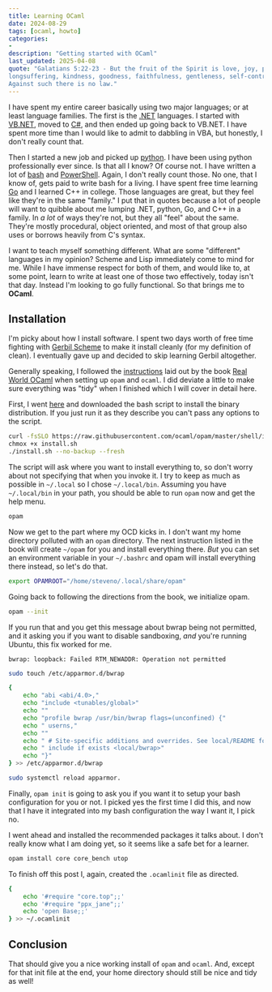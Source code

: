 ```yaml
---
title: Learning OCaml
date: 2024-08-29
tags: [ocaml, howto]
categories:
-
description: "Getting started with OCaml"
last_updated: 2025-04-08
quote: "Galatians 5:22-23 - But the fruit of the Spirit is love, joy, peace,
longsuffering, kindness, goodness, faithfulness, gentleness, self-control.
Against such there is no law."
---
```


I have spent my entire career basically using two major languages; or at 
least language families. The first is the
[.NET](https://dotnet.microsoft.com/en-us/) languages. I started with
[VB.NET](https://learn.microsoft.com/en-us/dotnet/visual-basic/?WT.mc_id=dotnet-35129-website),
moved to
[C#](https://learn.microsoft.com/en-us/dotnet/csharp/?WT.mc_id=dotnet-35129-website),
and then ended up going back to VB.NET. I have spent more time than I would
like to admit to dabbling in VBA, but honestly, I don't really count that.
<!--more-->
Then I started a new job and picked up [python](https://www.python.org/). I
have been using python professionally ever since. Is that all I know? Of
course not. I have written a lot of [bash](https://www.gnu.org/software/bash/)
and [PowerShell](https://learn.microsoft.com/en-us/powershell/?view=powershell-7.4).
Again, I don't really count those. No one, that I know of, gets paid to write
bash for a living. I have spent free time learning [Go](https://go.dev/) and I
learned C++ in college. Those languages are great, but they feel like they're
in the same "family." I put that in quotes because a lot of people will want to
quibble about me lumping .NET, python, Go, and C++ in a family. In _a lot_ of
ways they're not, but they all "feel" about the same. They're mostly procedural,
object oriented, and most of that group also uses or borrows heavily from C's
syntax.

I want to teach myself something different. What are some "different" languages
in my opinion? Scheme and Lisp immediately come to mind for me. While I have
immense respect for both of them, and would like to, at some point, learn to
write at least one of those two effectively, today isn't that day. Instead I'm
looking to go fully functional. So that brings me to **OCaml**.

## Installation

I'm picky about how I install software. I spent two days worth of free time
fighting with [Gerbil Scheme](https://cons.io/) to make it install cleanly
(for my definition of clean). I eventually gave up and decided to skip learning
Gerbil altogether.

Generally speaking, I followed the
[instructions](https://dev.realworldocaml.org/install.html) laid out by the
book [Real World OCaml](https://dev.realworldocaml.org/) when setting up `opam`
and `ocaml`. I did deviate a little to make sure everything was "tidy" when I
finished which I will cover in detail here.

First, I went [here](https://opam.ocaml.org/doc/Install.html#Binary-distribution)
and downloaded the bash script to install the binary distribution. If you just
run it as they describe you can't pass any options to the script.

```bash
curl -fsSLO https://raw.githubusercontent.com/ocaml/opam/master/shell/install.sh
chmox +x install.sh
./install.sh --no-backup --fresh
```

The script will ask where you want to install everything to, so don't worry
about not specifying that when you invoke it. I try to keep as much as possible
in `~/.local` so I chose `~/.local/bin`. Assuming you have `~/.local/bin` in
your path, you should be able to run `opam` now and get the help menu.

```bash
opam
```

Now we get to the part where my OCD kicks in. I don't want my home directory
polluted with an `opam` directory. The next instruction listed in the book
will create `~/opam` for you and install everything there. _But_ you can
set an environment variable in your `~/.bashrc` and opam will install
everything there instead, so let's do that.

```bash
export OPAMROOT="/home/steveno/.local/share/opam"
```

Going back to following the directions from the book, we initialize opam.

```bash
opam --init
```

If you run that and you get this message about bwrap being not permitted,
and it asking you if you want to disable sandboxing, _and_ you're running
Ubuntu, this fix worked for me.

```
bwrap: loopback: Failed RTM_NEWADDR: Operation not permitted
```

```bash
sudo touch /etc/apparmor.d/bwrap

{
    echo "abi <abi/4.0>,"
    echo "include <tunables/global>"
    echo "" 
    echo "profile bwrap /usr/bin/bwrap flags=(unconfined) {"
    echo " userns,"
    echo "" 
    echo " # Site-specific additions and overrides. See local/README for details."
    echo " include if exists <local/bwrap>"
    echo "}"
} >> /etc/apparmor.d/bwrap

sudo systemctl reload apparmor.
```

Finally, `opam init` is going to ask you if you want it to setup your bash
configuration for you or not. I picked yes the first time I did this, and now
that I have it integrated into my bash configuration the way I want it, I pick
no.

I went ahead and installed the recommended packages it talks about. I don't
really know what I am doing yet, so it seems like a safe bet for a learner.

```bash
opam install core core_bench utop
```

To finish off this post I, again, created the `.ocamlinit` file as directed.
```bash
{
    echo '#require "core.top";;'
    echo '#require "ppx_jane";;'
    echo 'open Base;;'
} >> ~/.ocamlinit
```

## Conclusion

That should give you a nice working install of `opam` and `ocaml`. And, except
for that init file at the end, your home directory should still be nice and
tidy as well!
